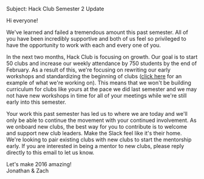 Subject: Hack Club Semester 2 Update

Hi everyone!

We've learned and failed a tremendous amount this past semester. All of you
have been incredibly supportive and both of us feel so privileged to have the
opportunity to work with each and every one of you.

In the next two months, Hack Club is focusing on growth. Our goal is to start
50 clubs and increase our weekly attendance by 750 students by the end of
February. As a result of this, we're focusing on rewriting our early workshops
and standardizing the beginning of clubs ([click here][club_guide] for an
example of what we're working on). This means that we won't be building
curriculum for clubs like yours at the pace we did last semester and we may
not have new workshops in time for all of your meetings while we're still
early into this semester.

Your work this past semester has led us to where we are today and we'll only
be able to continue the movement with your continued involvement. As we
onboard new clubs, the best way for you to contribute is to welcome and
support new club leaders. Make the Slack feel like it's their home. We're
looking to pair existing clubs with new clubs to start the mentorship early.
If you are interested in being a mentor to new clubs, please reply directly to
this email to let us know.

Let's make 2016 amazing!  
Jonathan & Zach

[club_guide]: https://github.com/hackclub/hackclub/blob/master/clubs/README.md
